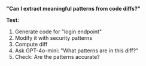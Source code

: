 **"Can I extract meaningful patterns from code diffs?"**

**Test:**

1. Generate code for "login endpoint"
2. Modify it with security patterns
3. Compute diff
4. Ask GPT-4o-mini: "What patterns are in this diff?"
5. Check: Are the patterns accurate?